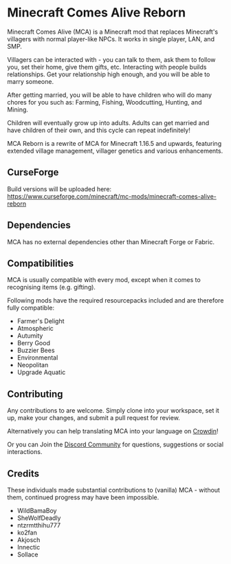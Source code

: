 Minecraft Comes Alive Reborn
=====================
Minecraft Comes Alive (MCA) is a Minecraft mod that replaces Minecraft's villagers with normal player-like NPCs. It works in single player, LAN, and SMP.

Villagers can be interacted with - you can talk to them, ask them to follow you, set their home, give them gifts, etc. Interacting with people builds relationships. Get your relationship high enough, and you will be able to marry someone.

After getting married, you will be able to have children who will do many chores for you such as: Farming, Fishing, Woodcutting, Hunting, and Mining.

Children will eventually grow up into adults. Adults can get married and have children of their own, and this cycle can repeat indefinitely!

MCA Reborn is a rewrite of MCA for Minecraft 1.16.5 and upwards, featuring extended village management, villager genetics and various enhancements.

## CurseForge
Build versions will be uploaded here:
https://www.curseforge.com/minecraft/mc-mods/minecraft-comes-alive-reborn

## Dependencies
MCA has no external dependencies other than Minecraft Forge or Fabric.

## Compatibilities
MCA is usually compatible with every mod, except when it comes to recognising items (e.g. gifting).

Following mods have the required resourcepacks included and are therefore fully compatible:
- Farmer's Delight
- Atmospheric
- Autumity
- Berry Good
- Buzzier Bees
- Environmental
- Neopolitan
- Upgrade Aquatic

## Contributing
Any contributions to are welcome. Simply clone into your workspace, set it up, make your changes, and submit a pull request for review.

Alternatively you can help translating MCA into your language on [Crowdin](https://crowdin.com/project/minecraft-comes-alive-2)!

Or you can Join the [Discord Community](https://discord.com/invite/EjYwZUJbpf) for questions, suggestions or social interactions.

## Credits
These individuals made substantial contributions to (vanilla) MCA - without them, continued progress may have been impossible.
 - WildBamaBoy
 - SheWolfDeadly
 - ntzrmtthihu777
 - ko2fan
 - Akjosch
 - Innectic
 - Sollace
